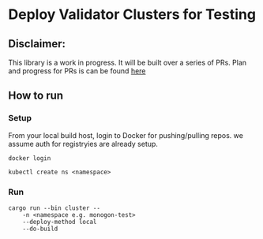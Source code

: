 # Deploy Validator Clusters for Testing

## Disclaimer:
This library is a work in progress. It will be built over a series of PRs. Plan and progress for PRs is can be found [here](https://github.com/gregcusack/monogon-pr-plan/blob/main/README.md)

## How to run

### Setup
From your local build host, login to Docker for pushing/pulling repos. we assume auth for registryies are already setup.
```
docker login
```

```
kubectl create ns <namespace>
```

### Run
```
cargo run --bin cluster --
    -n <namespace e.g. monogon-test>
    --deploy-method local
    --do-build
```
